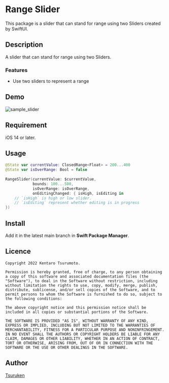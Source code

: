 Range Slider
====

This package is a slider that can stand for range using two Sliders created by SwiftUI.

## Description

A slider that can stand for range using two Sliders.

### Features

* Use two sliders to represent a range

## Demo
![sample_slider](https://user-images.githubusercontent.com/15685633/159125567-459a5cb3-3258-4a42-8c9c-c5c19e5284c6.gif)

## Requirement
iOS 14 or later.

## Usage

``` swift
@State var currentValue: ClosedRange<Float> = 200...400
@State var isOverRange: Bool = false
    
RangeSlider(currentValue: $currentValue,
            bounds: 100...500,
            isOverRange: isOverRange,
            onEditingChanged: { isHigh, isEditing in
    // `isHigh` is high or low slider.
    // `isEditing` represent whether editing is in progress
})
```

## Install
Add it in the latest main branch in **Swift Package Manager**.

## Licence

```
Copyright 2022 Kentaro Tsurumoto.

Permission is hereby granted, free of charge, to any person obtaining a copy of this software and associated documentation files (the "Software"), to deal in the Software without restriction, including without limitation the rights to use, copy, modify, merge, publish, distribute, sublicense, and/or sell copies of the Software, and to permit persons to whom the Software is furnished to do so, subject to the following conditions:

The above copyright notice and this permission notice shall be included in all copies or substantial portions of the Software.

THE SOFTWARE IS PROVIDED "AS IS", WITHOUT WARRANTY OF ANY KIND, EXPRESS OR IMPLIED, INCLUDING BUT NOT LIMITED TO THE WARRANTIES OF MERCHANTABILITY, FITNESS FOR A PARTICULAR PURPOSE AND NONINFRINGEMENT. IN NO EVENT SHALL THE AUTHORS OR COPYRIGHT HOLDERS BE LIABLE FOR ANY CLAIM, DAMAGES OR OTHER LIABILITY, WHETHER IN AN ACTION OF CONTRACT, TORT OR OTHERWISE, ARISING FROM, OUT OF OR IN CONNECTION WITH THE SOFTWARE OR THE USE OR OTHER DEALINGS IN THE SOFTWARE.
```

## Author

[Tsuruken](https://github.com/TsurumotoKentarou)
